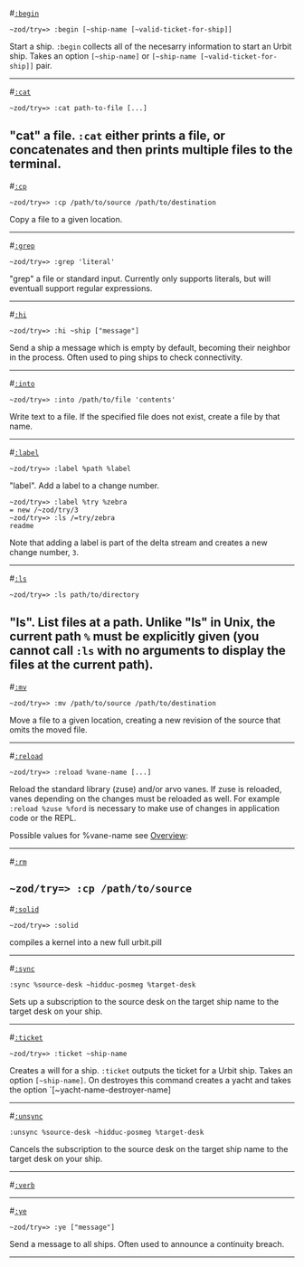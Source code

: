 #[`:begin`](#begin)

`~zod/try=> :begin [~ship-name [~valid-ticket-for-ship]]`

Start a ship. `:begin` collects all of the necesarry information to start an Urbit ship. Takes an option `[~ship-name]` or `[~ship-name [~valid-ticket-for-ship]]` pair.

---

#[`:cat`](#cat)

`~zod/try=> :cat path-to-file [...]`

"cat" a file. `:cat` either prints a file, or concatenates and then prints multiple files to the terminal.
---

#[`:cp`](#cp)

`~zod/try=> :cp /path/to/source /path/to/destination`

Copy a file to a given location.

---

#[`:grep`](#grep)

`~zod/try=> :grep 'literal' `

"grep" a file or standard input. Currently only supports literals, but will eventuall support regular expressions.

----

#[`:hi`](#hi)

`~zod/try=> :hi ~ship ["message"]`

Send a ship a message which is empty by default, becoming their neighbor in the process. Often used to ping ships to check connectivity.

---

#[`:into`](#into)

`~zod/try=> :into /path/to/file 'contents'`

Write text to a file. If the specified file does not exist, create a file by that name.

---

#[`:label`](#label)

`~zod/try=> :label %path %label`

"label". Add a label to a change number.
```
~zod/try=> :label %try %zebra
= new /~zod/try/3
~zod/try=> :ls /=try/zebra
readme
```
Note that adding a label is part of the delta stream and creates a new change number, `3`.

---

#[`:ls`](#ls)

`~zod/try=> :ls path/to/directory`

"ls". List files at a path. Unlike "ls" in Unix, the current path `%` must be explicitly given (you cannot call `:ls` with no arguments to display the files at the current path).
---

#[`:mv`](#mv)

`~zod/try=> :mv /path/to/source /path/to/destination`

Move a file to a given location, creating a new revision of the source that omits the moved file.

---

#[`:reload`](#reload)

`~zod/try=> :reload %vane-name [...]`

Reload the standard library (zuse) and/or arvo vanes. If zuse is reloaded, vanes depending on the changes must be reloaded as well. For example `:reload %zuse %ford` is necessary to make use of changes in application code or the REPL.

Possible values for %vane-name see [Overview](overview.md "overview"):

---

#[`:rm`](#rm)

`~zod/try=> :cp /path/to/source`
---

#[`:solid`](#solid)

`~zod/try=> :solid `

compiles a kernel into a new full urbit.pill

---

#[`:sync`](#sync)

`:sync %source-desk ~hidduc-posmeg %target-desk`

Sets up a subscription to the source desk on the target ship name to the target desk on your ship.

---

#[`:ticket`](#ticket)

`~zod/try=> :ticket ~ship-name`

Creates a will for a ship. `:ticket` outputs the ticket for a Urbit ship. Takes an option `[~ship-name]`.
On destroyes this command creates a yacht and takes the option `[~yacht-name-destroyer-name]

---

#[`:unsync`](#unsync)

`:unsync %source-desk ~hidduc-posmeg %target-desk`

Cancels the subscription to the source desk on the target ship name to the target desk on your ship.


---

#[`:verb`](#verb)

---

#[`:ye`](#ye)

`~zod/try=> :ye ["message"]`

Send a message to all ships. Often used to announce a continuity breach.

---
